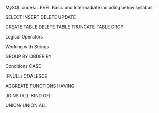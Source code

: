 MySQL codes: LEVEL Basic and Intermadiate including below syllabus;

SELECT
INSERT
DELETE
UPDATE

CREATE TABLE
DELETE TABLE
TRUNCATE TABLE
DROP

Logical Operators

Working with Strings

GROUP BY
ORDER BY

Conditions
CASE

IFNULL/ COALESCE

AGGREATE FUNCTIONS
HAVING

JOINS (ALL KIND OF)

UNION/ UNION ALL
